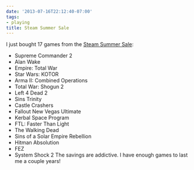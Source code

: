 ```yaml
---
date: '2013-07-16T22:12:40-07:00'
tags:
- playing
title: Steam Summer Sale
---
```


I just bought 17 games from the [Steam Summer Sale](http://steampowered.com):

- Supreme Commander 2
- Alan Wake
- Empire: Total War
- Star Wars: KOTOR
- Arma II: Combined Operations
- Total War: Shogun 2
- Left 4 Dead 2
- Sins Trinity
- Castle Crashers
- Fallout New Vegas Ultimate
- Kerbal Space Program
- FTL: Faster Than Light
- The Walking Dead
- Sins of a Solar Empire Rebellion
- Hitman Absolution
- FEZ
- System Shock 2 The savings are addictive. I have enough games to last me a couple years!
